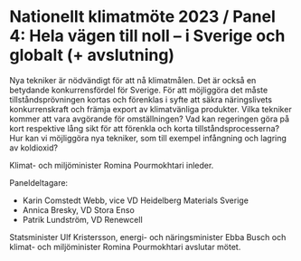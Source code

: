 # Nationellt klimatmöte 2023 / Panel 4: Hela vägen till noll – i Sverige och globalt (+ avslutning)

Nya tekniker är nödvändigt för att nå klimatmålen. Det är också en betydande konkurrensfördel för Sverige. För att möjliggöra det måste tillståndsprövningen kortas och förenklas i syfte att säkra näringslivets konkurrenskraft och främja export av klimatvänliga produkter. Vilka tekniker kommer att vara avgörande för omställningen? Vad kan regeringen göra på kort respektive lång sikt för att förenkla och korta tillståndsprocesserna? Hur kan vi möjliggöra nya tekniker, som till exempel infångning och lagring av koldioxid?

Klimat- och miljöminister Romina Pourmokhtari inleder.

Paneldeltagare:

* Karin Comstedt Webb, vice VD Heidelberg Materials Sverige
* Annica Bresky, VD Stora Enso
* Patrik Lundström, VD Renewcell

Statsminister Ulf Kristersson, energi- och näringsminister Ebba Busch och klimat- och miljöminister Romina Pourmokhtari avslutar mötet.

